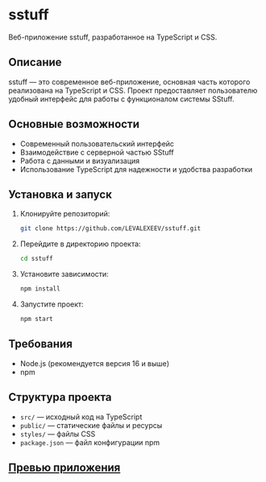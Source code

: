 # sstuff

Веб-приложение sstuff, разработанное на TypeScript и CSS.

## Описание

sstuff — это современное веб-приложение, основная часть которого реализована на TypeScript и CSS. Проект предоставляет пользователю удобный интерфейс для работы с функционалом системы SStuff.

## Основные возможности

- Современный пользовательский интерфейс
- Взаимодействие с серверной частью SStuff
- Работа с данными и визуализация
- Использование TypeScript для надежности и удобства разработки

## Установка и запуск

1. Клонируйте репозиторий:
   ```bash
   git clone https://github.com/LEVALEXEEV/sstuff.git
   ```

2. Перейдите в директорию проекта:
   ```bash
   cd sstuff
   ```

3. Установите зависимости:
   ```bash
   npm install
   ```

4. Запустите проект:
   ```bash
   npm start
   ```

## Требования

- Node.js (рекомендуется версия 16 и выше)
- npm

## Структура проекта

- `src/` — исходный код на TypeScript
- `public/` — статические файлы и ресурсы
- `styles/` — файлы CSS
- `package.json` — файл конфигурации npm

## [Превью приложения](https://levalexeev.github.io/sstuff/)

